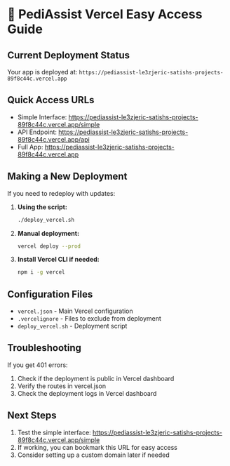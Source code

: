 
# 🚀 PediAssist Vercel Easy Access Guide

## Current Deployment Status
Your app is deployed at: `https://pediassist-le3zjeric-satishs-projects-89f8c44c.vercel.app`

## Quick Access URLs
- Simple Interface: https://pediassist-le3zjeric-satishs-projects-89f8c44c.vercel.app/simple
- API Endpoint: https://pediassist-le3zjeric-satishs-projects-89f8c44c.vercel.app/api
- Full App: https://pediassist-le3zjeric-satishs-projects-89f8c44c.vercel.app

## Making a New Deployment
If you need to redeploy with updates:

1. **Using the script:**
   ```bash
   ./deploy_vercel.sh
   ```

2. **Manual deployment:**
   ```bash
   vercel deploy --prod
   ```

3. **Install Vercel CLI if needed:**
   ```bash
   npm i -g vercel
   ```

## Configuration Files
- `vercel.json` - Main Vercel configuration
- `.vercelignore` - Files to exclude from deployment
- `deploy_vercel.sh` - Deployment script

## Troubleshooting
If you get 401 errors:
1. Check if the deployment is public in Vercel dashboard
2. Verify the routes in vercel.json
3. Check the deployment logs in Vercel dashboard

## Next Steps
1. Test the simple interface: https://pediassist-le3zjeric-satishs-projects-89f8c44c.vercel.app/simple
2. If working, you can bookmark this URL for easy access
3. Consider setting up a custom domain later if needed
